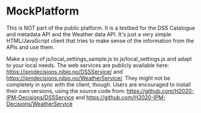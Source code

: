 # MockPlatform

This is NOT part of the public platform. It is a testbed for the DSS Catalogue and metadata API and the Weather data API. It's just a very simple HTML/JavaScript client that tries to make sense of the information from the APIs and use them.

Make a copy of js/local_settings_sample.js to js/local_settings.js and adapt to your local needs. The web services are publicly available here: https://ipmdecisions.nibio.no/DSSService/ and https://ipmdecisions.nibio.no/WeatherService/. They might not be completely in sync with the client, though. Users are encouraged to install their own versions, using the source code from: https://github.com/H2020-IPM-Decisions/DSSService and https://github.com/H2020-IPM-Decisions/WeatherService